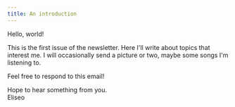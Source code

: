 ```yaml
---
title: An introduction
---
```


Hello, world!

This is the first issue of the newsletter. Here I'll write about topics that
interest me. I will occasionally send a picture or two, maybe some songs I'm
listening to.

Feel free to respond to this email!

Hope to hear something from you.  
Eliseo
